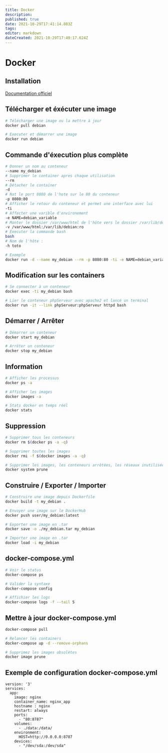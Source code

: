 ```yaml
---
title: Docker
description: 
published: true
date: 2021-10-29T17:41:14.803Z
tags: 
editor: markdown
dateCreated: 2021-10-29T17:40:17.624Z
---
```


# Docker

## Installation
[Documentation officiel](https://docs.docker.com/engine/install/)

## Télécharger et éxécuter une image
```bash
# Télécharger une image ou la mettre à jour
docker pull debian

# Executer et démarrer une image
docker run debian
```

## Commande d'éxecution plus complète
```bash
# Donner un nom au conteneur
--name my_debian 
# Supprimer le container apres chaque utilisation
--rm
# Détacher le container
-d
# Nat le port 8080 de l'hote sur le 80 du conteneur
-p 8080:80
# Afficher le retour du conteneur et permet une interface avec lui
-ti
# Affecter une varible d'environement
-e NAME=debian_variable
# Monter le dossier /var/www/html de l'hôte vers le dossier /var/lib/debian du conteneur avec les bon droits :
-v /var/www/html:/var/lib/debian:ro
# Éxecuter la commande bash
bash
# Nom de l'hôte :
-h toto

# Exemple
docker run -d --name my_debian --rm -p 8080:80 -ti -e NAME=debian_variable -v /var/www/html:/var/lib/debian:ro -h toto debian bash
```

## Modification sur les containers
```bash
# Se connecter à un conteneur
docker exec -ti my_debian bash

# Lier le conteneur phpServeur avec apache2 et lancé un terminal
docker run -it --link phpServeur:phpServeur httpd bash
```

## Démarrer / Arrêter
```bash
# Démarrer un conteneur
docker start my_debian

# Arrêter un conteneur
docker stop my_debian
```

## Information
```bash
# Afficher les processus
docker ps -a

# Afficher les images
docker images -a

# Stats docker en temps réél
docker stats
```

## Suppression
```bash
# Supprimer tous les conteneurs
docker rm $(docker ps -a -q)

# Supprimer toutes les images
docker rmi -f $(docker images -a -q)

# Supprimer les images, les conteneurs arrêtées, les réseaux inutilisées et construit le cache
docker system prune
```

## Construire / Exporter / Importer
```bash
# Construire une image depuis Dockerfile
docker build -t my_debian .

# Envoyer une image sur le DockerHub
docker push user/my_debian:latest

# Exporter une image en .tar
docker save -o ./my_debian.tar my_debian

# Importer une image en .tar
docker load -i my_debian
```

## docker-compose.yml
```bash
# Voir le status 
docker-compose ps

# Valider la syntaxe
docker-compose config

# Affichier les logs
docker-compose logs -f --tail 5
```

## Mettre à jour docker-compose.yml
```bash
docker-compose pull

# Relancer les containers
docker-compose up -d --remove-orphans

# Supprimez les images obsolètes
docker image prune
```

## Exemple de configuration docker-compose.yml
```docker
version: '3'
services:
  app:
    image: nginx
    container_name: nginx_app
    hostname : nginx
    restart: always
    ports:
      - "80:8787"
    volumes:
      - ./data:/data/
    environment:
      HOST=http://0.0.0.0:8787
    devices:
      - "/dev/sda:/dev/sda"
```